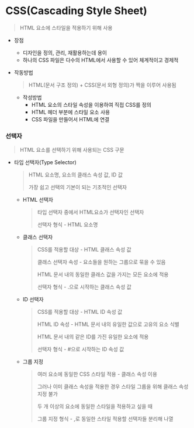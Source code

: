 # CSS(Cascading Style Sheet)

> HTML 요소에 스타일을 적용하기 위해 사용



* 장점

  * 디자인을 정의, 관리, 재활용하는데 용이
  * 하나의 CSS 파일은 다수의 HTML에서 사용할 수 있어 체계적이고 경제적

* 작동방법

  > HTML(문서 구조 정의) + CSS(문서 외형 정의)가 짝을 이루어 사용됨

  * 작성방법
    * HTML 요소의 스타일 속성을 이용하여 직접 CSS를 정의
    * HTML 헤더 부분에 스타일 요소 사용
    * CSS 파일을 만들어서 HTML에 연결



### 선택자

> HTML 요소를 선택하기 위해 사용되는 CSS 구문

* 타입 선택자(Type Selector)

  > HTML 요소명, 요소의 클래스 속성 값, ID 값
  >
  > 가장 쉽고 선택의 기본이 되는 기초적인 선택자

  * HTML 선택자

    > 타입 선택자 중에서 HTML요소가 선택자인 선택자
    >
    > 선택자 형식 - HTML 요소명

  * 클래스 선택자

    > CSS를 적용할 대상 - HTML 클래스 속성 값
    >
    > 클래스 선택자 속성 - 요소들을 원하는 그룹으로 묶을 수 있음
    >
    > HTML 문서 내의 동일한 클래스 값을 가지는 모든 요소에 적용
    >
    > 선택자 형식 - .으로 시작하는 클래스 속성 값

  * ID 선택자

    > CSS를 적용할 대상 - HTML ID 속성 값
    >
    > HTML ID 속성 - HTML 문서 내의 유일한 값으로 고유의 요소 식별
    >
    > HTML 문서 내의 같은 ID를 가진 유일한 요소에 적용
    >
    > 선택자 형식 - #으로 시작하는 ID 속성 값

  * 그룹 지정

    > 여러 요소에 동일한 CSS 스타일 적용 - 클래스 속성 이용
    >
    > 그러나 이미 클래스 속성을 적용한 경우 스타일 그룹을 위해 클래스 속성 지정 불가
    >
    > 두 개 이상의 요소에 동일한 스타일을 적용하고 싶을 때
    >
    > 그룹 지정 형식  - ,로 동일한 스타일 적용할 선택자들 분리해 나열